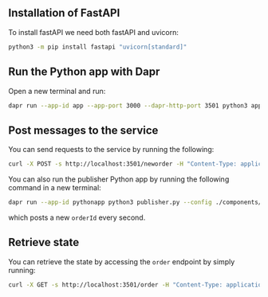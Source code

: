 ## Installation of FastAPI

To install fastAPI we need both fastAPI and uvicorn:
```sh
python3 -m pip install fastapi "uvicorn[standard]"
```

## Run the Python app with Dapr

Open a new terminal and run:

```sh
dapr run --app-id app --app-port 3000 --dapr-http-port 3501 python3 app.py --config ./components/config.yaml --components-path ./components/
```

## Post messages to the service

You can send requests to the service by running the following:

```sh
curl -X POST -s http://localhost:3501/neworder -H "Content-Type: application/json" -H "dapr-app-id: pythonapp" -d @sample.json
```

You can also run the publisher Python app by running the following command in a new terminal:

```sh
dapr run --app-id pythonapp python3 publisher.py --config ./components/config.yaml --components-path ./components/
```

which posts a new `orderId` every second.

## Retrieve state

You can retrieve the state by accessing the `order` endpoint by simply running:

```sh
curl -X GET -s http://localhost:3501/order -H "Content-Type: application/json" -H "dapr-app-id: pythonapp"
```